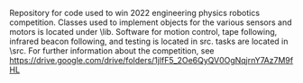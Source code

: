 Repository for code used to win 2022 engineering physics robotics competition. Classes used to implement objects for the various
sensors and motors is located under \lib. Software for motion control, tape following, infrared beacon following, and testing is located in src.
tasks are located in \src. For further information about the competition, see https://drive.google.com/drive/folders/1jlfF5_2Oe6QyQV0OgNqjrnY7Az7M9fHL 
